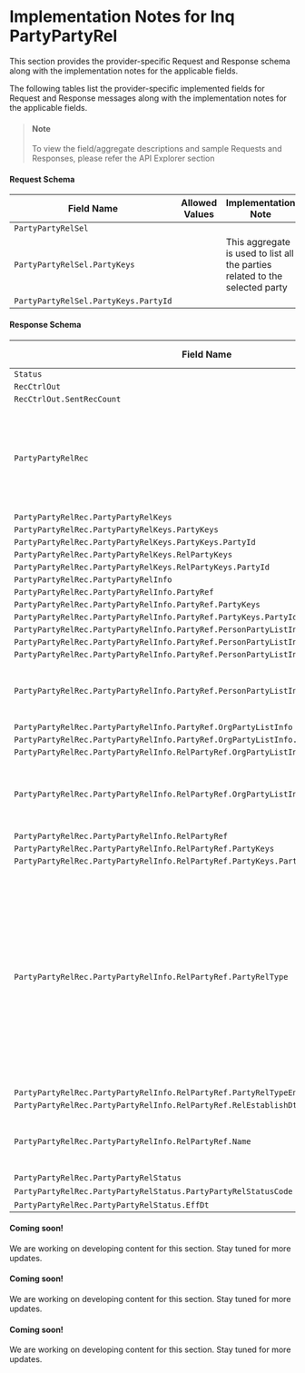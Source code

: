 # Implementation Notes for Inq PartyPartyRel
This section provides the provider-specific Request and Response schema along with the implementation notes for the applicable fields.
<!-- 
type: tab 
titles: Premier, Precision, Signature, Cleartouch, 
-->


The following tables list the provider-specific implemented fields for Request and Response messages along with the implementation notes for the applicable fields. 


<!-- theme: info -->
> #### Note
> 
> To view the field/aggregate descriptions and sample Requests and Responses, please refer the API Explorer section


#### Request Schema
|Field Name|Allowed Values|Implementation Note|
|----|----|----|
|`PartyPartyRelSel`||  |
|`PartyPartyRelSel.PartyKeys`||This aggregate is used to list all the parties related to the selected party|
|`PartyPartyRelSel.PartyKeys.PartyId`||  |
#### Response Schema
|Field Name|Allowed Values|Implementation Note|
|----|----|----|
|`Status`||  |
|`RecCtrlOut`||  |
|`RecCtrlOut.SentRecCount`||  |
|`PartyPartyRelRec`||This aggregate may repeat multiple times based on the number of relationships that the party has with the other parties. |
|`PartyPartyRelRec.PartyPartyRelKeys`||  |
|`PartyPartyRelRec.PartyPartyRelKeys.PartyKeys`||  |
|`PartyPartyRelRec.PartyPartyRelKeys.PartyKeys.PartyId`||  |
|`PartyPartyRelRec.PartyPartyRelKeys.RelPartyKeys`||  |
|`PartyPartyRelRec.PartyPartyRelKeys.RelPartyKeys.PartyId`||  |
|`PartyPartyRelRec.PartyPartyRelInfo`||  |
|`PartyPartyRelRec.PartyPartyRelInfo.PartyRef`||  |
|`PartyPartyRelRec.PartyPartyRelInfo.PartyRef.PartyKeys`||  |
|`PartyPartyRelRec.PartyPartyRelInfo.PartyRef.PartyKeys.PartyId`||  |
|`PartyPartyRelRec.PartyPartyRelInfo.PartyRef.PersonPartyListInfo`||  |
|`PartyPartyRelRec.PartyPartyRelInfo.PartyRef.PersonPartyListInfo.PersonName`||  |
|`PartyPartyRelRec.PartyPartyRelInfo.PartyRef.PersonPartyListInfo.PersonName.NameType`||  |
|`PartyPartyRelRec.PartyPartyRelInfo.PartyRef.PersonPartyListInfo.PersonName.FullName`||Name of person whose relationships are being requested.|
|`PartyPartyRelRec.PartyPartyRelInfo.PartyRef.OrgPartyListInfo`||  |
|`PartyPartyRelRec.PartyPartyRelInfo.PartyRef.OrgPartyListInfo.OrgName`||  |
|`PartyPartyRelRec.PartyPartyRelInfo.RelPartyRef.OrgPartyListInfo.OrgName.NameType`||  |
|`PartyPartyRelRec.PartyPartyRelInfo.RelPartyRef.OrgPartyListInfo.OrgName.Name`||Name of organization whose relationships are being requested.|
|`PartyPartyRelRec.PartyPartyRelInfo.RelPartyRef`||  |
|`PartyPartyRelRec.PartyPartyRelInfo.RelPartyRef.PartyKeys`||  |
|`PartyPartyRelRec.PartyPartyRelInfo.RelPartyRef.PartyKeys.PartyId`||  |
|`PartyPartyRelRec.PartyPartyRelInfo.RelPartyRef.PartyRelType`|Aunt<br>Brother<br>Companion<br>Daugther<br>Father<br>Friend<br>Granddaugther<br>Grandfather<br>Grandson<br>Husband<br>Mother<br>Nephew<br>Niece<br>Sister<br>Son<br>Uncle<br>Wife<br>Grandmother<br>None|Additional client-defined values can be added to the core Premier Administrartor Name Relationship Specifications.|
|`PartyPartyRelRec.PartyPartyRelInfo.RelPartyRef.PartyRelTypeEnumDesc`||  |
|`PartyPartyRelRec.PartyPartyRelInfo.RelPartyRef.RelEstablishDt`||  |
|`PartyPartyRelRec.PartyPartyRelInfo.RelPartyRef.Name`||Displays the name of the party related to the requested party|
|`PartyPartyRelRec.PartyPartyRelStatus`||  |
|`PartyPartyRelRec.PartyPartyRelStatus.PartyPartyRelStatusCode`|Valid|  |
|`PartyPartyRelRec.PartyPartyRelStatus.EffDt`||  |
<!-- type: tab -->


#### Coming soon!
We are working on developing content for this section. Stay tuned for more updates. 


<!-- type: tab -->


#### Coming soon!
We are working on developing content for this section. Stay tuned for more updates. 


<!-- type: tab -->


#### Coming soon!
We are working on developing content for this section. Stay tuned for more updates. 


<!-- type: tab-end -->
